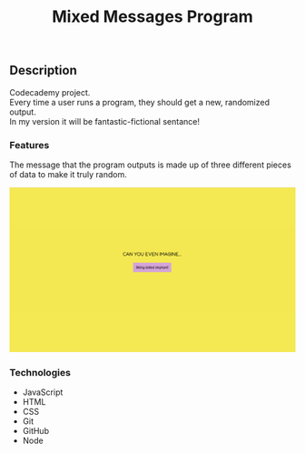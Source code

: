 <h1 align="center"><strong>Mixed Messages Program</strong></h1>
</br>

## Description 
Codecademy project.  
Every time a user runs a program, they should get a new, randomized output.  
In my version it will be fantastic-fictional sentance! 

### Features 
The message that the program outputs is made up of three different pieces of data to make it truly random.

![image](image.png)

### Technologies
+ JavaScript
+ HTML
+ CSS
+ Git
+ GitHub
+ Node


